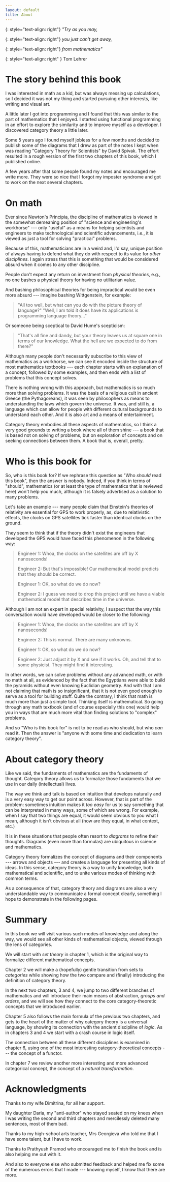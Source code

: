 ```yaml
---
layout: default
title: About 
---
```


{: style="text-align: right"}
*"Try as you may,*

{: style="text-align: right"}
*you just can't get away,*

{: style="text-align: right"}
*from mathematics"*

{: style="text-align: right" }
Tom Lehrer 


The story behind this book
===

I was interested in math as a kid, but was always messing up calculations, so I decided it was not my thing and started pursuing other interests, like writing and visual art.

A little later I got into programming and I found that this was similar to the part of mathematics that I enjoyed. I started using functional programming in an effort to explore the similarity and to improve myself as a developer. I discovered category theory a little later.

Some 5 years ago I found myself jobless for a few months and decided to publish some of the diagrams that I drew as part of the notes I kept when was reading "Category Theory for Scientists" by David Spivak. The effort resulted in a rough version of the first two chapters of this book, which I published online.

A few years after that some people found my notes and encouraged me write more. They were so nice that I forgot my imposter syndrome and got to work on the next several chapters.

On math
===

Ever since Newton's Principia, the discipline of mathematics is viewed in the somewhat demeaning position of "science and engineering's workhorse" --- only "useful" as a means for helping scientists and engineers to make technological and scientific advancements, i.e., it is viewed as just a tool for solving "practical" problems. 

Because of this, mathematicians are in a weird and, I'd say, unique position of always having to defend what they do with respect to its value for *other disciplines*. I again stress that this is something that would be considered absurd when it comes to any other discipline. 

People don't expect any return on investment from *physical theories*, e.g., no one bashes a physical theory for having no utilitarian value.

And bashing philosophical theories for being impractical would be even more absurd --- imagine bashing Wittgenstein, for example:

> "All too well, but what can you do with the picture theory of language?" 
> "Well, I am told it does have its applications is programming language theory..."

Or someone being sceptical to David Hume's scepticism:

> "That's all fine and dandy, but your theory leaves us at square one in terms of our knowledge. What the hell are we expected to do from there?"

Although many people don't necessarily subscribe to this view of mathematics as a workhorse, we can see it encoded inside the structure of most mathematics textbooks --- each chapter starts with an explanation of a concept, followed by some examples, and then ends with a list of problems that this concept solves. 

There is nothing wrong with this approach, but mathematics is so much more than solving problems. It was the basis of a religious cult in ancient Greece (the Pythagoreans), it was seen by philosophers as means to understanding the laws which govern the universe. It was, and still is, a language which can allow for people with different cultural backgrounds to understand each other. And it is also art and a means of entertainment.

Category theory embodies all these aspects of mathematics, so I think a very good grounds to writing a book where all of them shine --- a book that is based not on solving of problems, but on exploration of concepts and on seeking connections between them. A book that is, overall, pretty.

Who is this book for 
====

So, who is this book for? If we rephrase this question as "Who *should* read this book", then the answer is nobody. Indeed, if you think in terms of "should", mathematics (or at least the type of mathematics that is reviewed here) won't help you much, although it is falsely advertised as a solution to many problems.

Let's take an example --- many people claim that Einstein's theories of relativity are essential for GPS to work properly, as, due to relativistic effects, the clocks on GPS satellites tick faster than identical clocks on the ground.

They seem to think that if the theory didn't exist the engineers that developed the GPS would have faced this phenomenon in the following way:

> Engineer 1: Whoa, the clocks on the satellites are off by X nanoseconds! 
>
> Engineer 2: But that's impossible! Our mathematical model predicts that they should be correct. 
>
> Engineer 1: OK, so what do we do now?
>
> Engineer 2: I guess we need to drop this project until we have a viable mathematical model that describes time in the universe.

Although I am not an expert in special relativity, I suspect that the way this conversation would have developed would be closer to the following:

> Engineer 1: Whoa, the clocks on the satellites are off by X nanoseconds!
>
> Engineer 2: This is normal. There are many unknowns.
>
> Engineer 1: OK, so what do we do now?
>
> Engineer 2: Just adjust it by X and see if it works. Oh, and tell that to some physicist. They might find it interesting.

In other words, we can solve problems without any advanced math, or with no math at all, as evidenced by the fact that the Egyptians were able to build the pyramids without even knowing Euclidian geometry. And with that I am not claiming that math is so insignificant, that it is not even good enough to serve as a tool for building stuff. Quite the contrary, I think that math is much more than just a simple tool. Thinking itself is mathematical. So going through any math textbook (and of course especially this one) would help you in ways that are much more vital than finding solutions to "complex" problems.

And so "Who is this book for" is not to be read as who should, but who *can* read it. Then the answer is "anyone with some time and dedication to learn category theory". 

About category theory
===

Like we said, the fundaments of mathematics are the fundaments of thought. Category theory allows us to formalize those fundaments that we use in our daily (intellectual) lives.

The way we think and talk is based on intuition that develops naturally and is a very easy way to get our point across. However, that is part of the problem: sometimes intuition makes it *too easy* for us to say something that can be interpreted in many ways, some of which are wrong. For example, when I say that two things are equal, it would seem obvious to you what I mean, although it isn't obvious at all (how are they equal, in what context, etc.) 

It is in these situations that people often resort to *diagrams* to refine their thoughts. Diagrams (even more than formulas) are ubiquitous in science and mathematics.

Category theory formalizes the concept of diagrams and their components --- arrows and objects --- and creates a language for presenting all kinds of ideas. In this sense, category theory is a way to unify knowledge, both mathematical and scientific, and to unite various modes of thinking with common terms. 

As a consequence of that, category theory and diagrams are also a very understandable way to communicate a formal concept clearly, something I hope to demonstrate in the following pages.

Summary
===

In this book we will visit various such modes of knowledge and along the way, we would see all other kinds of mathematical objects, viewed through the lens of categories.

We will start with *set theory* in chapter 1, which is the original way to formalize different mathematical concepts.

Chapter 2 we will make a (hopefully) gentle transition from sets to *categories* while showing how the two compare and (finally) introducing the definition of category theory.

In the next two chapters, 3 and 4, we jump to two different branches of mathematics and will introduce their main means of abstraction, *groups and orders*, and we will see how they connect to the core category-theoretic concepts that we introduced earlier.

Chapter 5 also follows the main formula of the previous two chapters, and gets to the heart of the matter of why category theory is a universal language, by showing its connection with the ancient discipline of *logic*. As in chapters 3 and 4 we start with a crash course in logic itself.

The connection between all these different disciplines is examined in chapter 6, using one of the most interesting category-theoretical concepts --- the concept of a functor.

In chapter 7 we review another more interesting and more advanced categorical concept, the concept of a *natural transformation*.

Acknowledgments
===

Thanks to my wife Dimitrina, for all her support.

My daughter Daria, my "anti-author" who stayed seated on my knees when I was writing the second and third chapters and mercilessly deleted many sentences, most of them bad.

Thanks to my high-school arts teacher, Mrs Georgieva who told me that I have some talent, but I have to work.

Thanks to Prathyush Pramod who encouraged me to finish the book and is also helping me out with it.

And also to everyone else who submitted feedback and helped me fix some of the numerous errors that I made --- knowing myself, I know that there are more.
